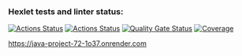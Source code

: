 ### Hexlet tests and linter status:
[![Actions Status](https://github.com/AdalyatNazirov/java-project-72/actions/workflows/hexlet-check.yml/badge.svg)](https://github.com/AdalyatNazirov/java-project-72/actions) [![Actions Status](https://github.com/AdalyatNazirov/java-project-72/actions/workflows/build.yml/badge.svg)](https://github.com/AdalyatNazirov/java-project-72/actions) 
[![Quality Gate Status](https://sonarcloud.io/api/project_badges/measure?project=AdalyatNazirov_java-project-72&metric=alert_status)](https://sonarcloud.io/summary/new_code?id=AdalyatNazirov_java-project-72) 
[![Coverage](https://sonarcloud.io/api/project_badges/measure?project=AdalyatNazirov_java-project-72&metric=coverage)](https://sonarcloud.io/summary/new_code?id=AdalyatNazirov_java-project-72)


https://java-project-72-1o37.onrender.com